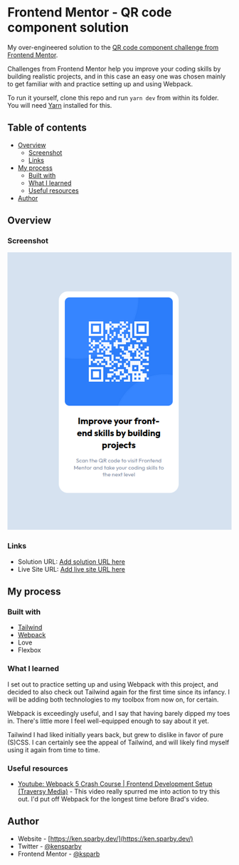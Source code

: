 # Frontend Mentor - QR code component solution

My over-engineered solution to the [QR code component challenge from Frontend Mentor](https://www.frontendmentor.io/challenges/qr-code-component-iux_sIO_H).

Challenges from Frontend Mentor help you improve your coding skills by building realistic projects, and in this case an easy one was chosen mainly to get familiar with and practice setting up and using Webpack.

To run it yourself, clone this repo and run `yarn dev` from within its folder. You will need [Yarn](https://yarnpkg.com/) installed for this.

## Table of contents

- [Overview](#overview)
  - [Screenshot](#screenshot)
  - [Links](#links)
- [My process](#my-process)
  - [Built with](#built-with)
  - [What I learned](#what-i-learned)
  - [Useful resources](#useful-resources)
- [Author](#author)

## Overview

### Screenshot

![Screenshot of solution](./screenshot.png?raw=true)

### Links

- Solution URL: [Add solution URL here](https://your-solution-url.com)
- Live Site URL: [Add live site URL here](https://your-live-site-url.com)

## My process

### Built with

- [Tailwind](https://tailwindcss.com/)
- [Webpack](https://webpack.js.org/)
- Love
- Flexbox

### What I learned

I set out to practice setting up and using Webpack with this project, and decided to also check out Tailwind again for the first time since its infancy. I will be adding both technologies to my toolbox from now on, for certain.

Webpack is exceedingly useful, and I say that having barely dipped my toes in. There's little more I feel well-equipped enough to say about it yet.

Tailwind I had liked initially years back, but grew to dislike in favor of pure (S)CSS. I can certainly see the appeal of Tailwind, and will likely find myself using it again from time to time.

### Useful resources

- [Youtube: Webpack 5 Crash Course | Frontend Development Setup (Traversy Media)](https://www.youtube.com/watch?v=IZGNcSuwBZs) - This video really spurred me into action to try this out. I'd put off Webpack for the longest time before Brad's video.

## Author

- Website - [https://ken.sparby.dev/](https://ken.sparby.dev/)
- Twitter - [@kensparby](https://www.twitter.com/kensparby)
- Frontend Mentor - [@ksparb](https://www.frontendmentor.io/profile/ksparb)
